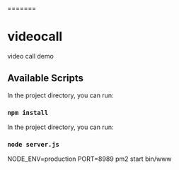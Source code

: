 =======
# videocall
video call demo
## Available Scripts
In the project directory, you can run:

### `npm install`

In the project directory, you can run:

### `node server.js`

NODE_ENV=production PORT=8989 pm2 start bin/www